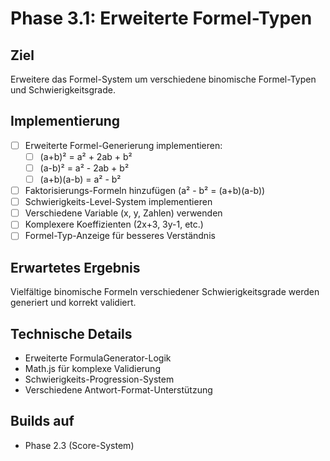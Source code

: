 # Phase 3.1: Erweiterte Formel-Typen

## Ziel
Erweitere das Formel-System um verschiedene binomische Formel-Typen und Schwierigkeitsgrade.

## Implementierung

- [ ] Erweiterte Formel-Generierung implementieren:
  - [ ] (a+b)² = a² + 2ab + b²
  - [ ] (a-b)² = a² - 2ab + b²
  - [ ] (a+b)(a-b) = a² - b²
- [ ] Faktorisierungs-Formeln hinzufügen (a² - b² = (a+b)(a-b))
- [ ] Schwierigkeits-Level-System implementieren
- [ ] Verschiedene Variable (x, y, Zahlen) verwenden
- [ ] Komplexere Koeffizienten (2x+3, 3y-1, etc.)
- [ ] Formel-Typ-Anzeige für besseres Verständnis

## Erwartetes Ergebnis
Vielfältige binomische Formeln verschiedener Schwierigkeitsgrade werden generiert und korrekt validiert.

## Technische Details
- Erweiterte FormulaGenerator-Logik
- Math.js für komplexe Validierung
- Schwierigkeits-Progression-System
- Verschiedene Antwort-Format-Unterstützung

## Builds auf
- Phase 2.3 (Score-System)
